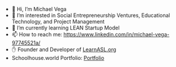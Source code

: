 - 👋 Hi, I’m Michael Vega
- 👀 I’m interested in Social Entrepreneurship Ventures, Educational Technology, and Project Management
- 🌱 I’m currently learning LEAN Startup Model
- 📫 How to reach me: https://www.linkedin.com/in/michael-vega-97745521a/
- ✋ Founder and Developer of [LearnASL.org](https://learnasl.org/)
- Schoolhouse.world Portfolio: [Portfolio](https://schoolhouse.world/transcript/31178f96-2eec-42af-98eb-8e7419df869e)

<!---
michaelvega/michaelvega is a ✨ special ✨ repository because its `README.md` (this file) appears on your GitHub profile.
You can click the Preview link to take a look at your changes.
--->
